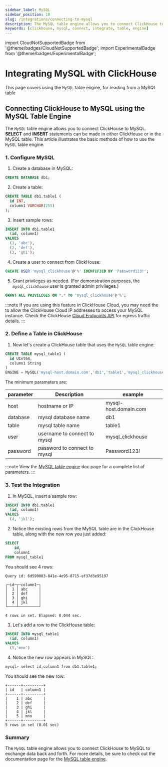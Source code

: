 ```yaml
---
sidebar_label: MySQL
sidebar_position: 10
slug: /integrations/connecting-to-mysql
description: The MySQL table engine allows you to connect ClickHouse to MySQL.
keywords: [clickhouse, mysql, connect, integrate, table, engine]
---
```


import CloudNotSupportedBadge from '@theme/badges/CloudNotSupportedBadge';
import ExperimentalBadge from '@theme/badges/ExperimentalBadge';

# Integrating MySQL with ClickHouse

This page covers using the `MySQL` table engine, for reading from a MySQL table

## Connecting ClickHouse to MySQL using the MySQL Table Engine

The `MySQL` table engine allows you to connect ClickHouse to MySQL. **SELECT** and **INSERT** statements can be made in either ClickHouse or in the MySQL table. This article illustrates the basic methods of how to use the `MySQL` table engine.

### 1. Configure MySQL

1.  Create a database in MySQL:
  ```sql
  CREATE DATABASE db1;
  ```

2. Create a table:
  ```sql
  CREATE TABLE db1.table1 (
    id INT,
    column1 VARCHAR(255)
  );
  ```

3. Insert sample rows:
  ```sql
  INSERT INTO db1.table1
    (id, column1)
  VALUES
    (1, 'abc'),
    (2, 'def'),
    (3, 'ghi');
  ```

4. Create a user to connect from ClickHouse:
  ```sql
  CREATE USER 'mysql_clickhouse'@'%' IDENTIFIED BY 'Password123!';
  ```

5. Grant privileges as needed. (For demonstration purposes, the `mysql_clickhouse` user is granted admin privileges.)
  ```sql
  GRANT ALL PRIVILEGES ON *.* TO 'mysql_clickhouse'@'%';
  ```

:::note
If you are using this feature in ClickHouse Cloud, you may need the to allow the ClickHouse Cloud IP addresses to access your MySQL instance.
Check the ClickHouse [Cloud Endpoints API](/cloud/security/cloud-endpoints-api.md) for egress traffic details.
:::

### 2. Define a Table in ClickHouse

1. Now let's create a ClickHouse table that uses the `MySQL` table engine:
  ```sql
  CREATE TABLE mysql_table1 (
    id UInt64,
    column1 String
  )
  ENGINE = MySQL('mysql-host.domain.com','db1','table1','mysql_clickhouse','Password123!')
  ```

  The minimum parameters are:

  |parameter|Description        |example              |
  |---------|----------------------------|---------------------|
  |host     |hostname or IP              |mysql-host.domain.com|
  |database |mysql database name         |db1                  |
  |table    |mysql table name            |table1               |
  |user     |username to connect to mysql|mysql_clickhouse     |
  |password |password to connect to mysql|Password123!         |

  :::note
  View the [MySQL table engine](/engines/table-engines/integrations/mysql.md) doc page for a complete list of parameters.
  :::

### 3. Test the Integration

1. In MySQL, insert a sample row:
  ```sql
  INSERT INTO db1.table1
    (id, column1)
  VALUES
    (4, 'jkl');
  ```

2. Notice the existing rows from the MySQL table are in the ClickHouse table, along with the new row you just added:
  ```sql
  SELECT
      id,
      column1
  FROM mysql_table1
  ```

  You should see 4 rows:
  ```response
  Query id: 6d590083-841e-4e95-8715-ef37d3e95197

  ┌─id─┬─column1─┐
  │  1 │ abc     │
  │  2 │ def     │
  │  3 │ ghi     │
  │  4 │ jkl     │
  └────┴─────────┘

  4 rows in set. Elapsed: 0.044 sec.
  ```

3. Let's add a row to the ClickHouse table:
  ```sql
  INSERT INTO mysql_table1
    (id, column1)
  VALUES
    (5,'mno')
  ```

4.  Notice the new row appears in MySQL:
  ```bash
  mysql> select id,column1 from db1.table1;
  ```

  You should see the new row:
  ```response
  +------+---------+
  | id   | column1 |
  +------+---------+
  |    1 | abc     |
  |    2 | def     |
  |    3 | ghi     |
  |    4 | jkl     |
  |    5 | mno     |
  +------+---------+
  5 rows in set (0.01 sec)
  ```

### Summary

The `MySQL` table engine allows you to connect ClickHouse to MySQL to exchange data back and forth. For more details, be sure to check out the documentation page for the [MySQL table engine](/sql-reference/table-functions/mysql.md).
